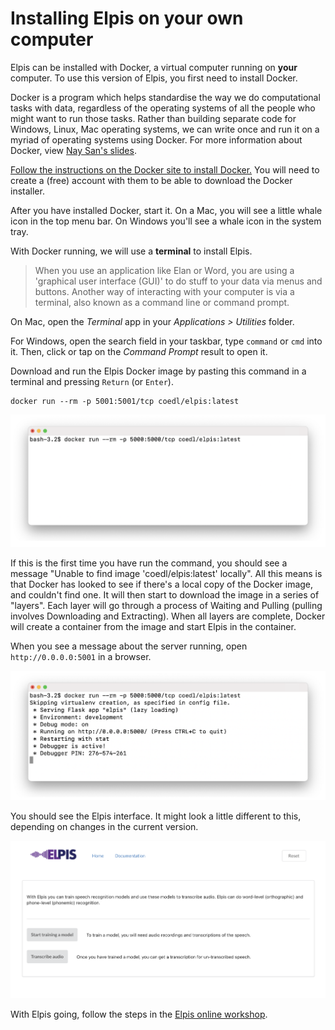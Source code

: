 # Installing Elpis on your own computer

Elpis can be installed with Docker, a virtual computer running on **your** computer. To use this version of Elpis, you first need to install Docker.


Docker is a program which helps standardise the way we do computational tasks with data, regardless of the operating systems of all the people who might want to run those tasks. Rather than building separate code for Windows, Linux, Mac operating systems, we can write once and run it on a myriad of operating systems using Docker. For more information about Docker, view [Nay San's slides](http://goo.gl/qxQDPP).

[Follow the instructions on the Docker site to install Docker.](https://www.docker.com/products/docker-desktop)
You will need to create a (free) account with them to be able to download the Docker installer.


After you have installed Docker, start it. On a Mac, you will see a little whale icon in the top menu bar. On Windows you'll see a whale icon in the system tray.

With Docker running, we will use a **terminal** to install Elpis.

 > When you use an application like Elan or Word, you are using a 'graphical user interface (GUI)' to do stuff to your data via menus and buttons. Another way of interacting with your computer is via a terminal, also known as a command line or command prompt.

On Mac, open the *Terminal* app in your *Applications > Utilities* folder.

For Windows, open the search field in your taskbar, type  `command` or `cmd` into it. Then, click or tap on the *Command Prompt* result to open it.

Download and run the Elpis Docker image by pasting this command in a terminal and pressing `Return` (or `Enter`).

```
docker run --rm -p 5001:5001/tcp coedl/elpis:latest
```

![Docker run command](assets/elpis-workshop-with-docker/command-1-latest.png)

If this is the first time you have run the command, you should see a message "Unable to find image 'coedl/elpis:latest' locally". All this means is that Docker has looked to see if there's a local copy of the Docker image, and couldn't find one. It will then start to download the image in a series of "layers". Each layer will go through a process of Waiting and Pulling (pulling involves Downloading and Extracting). When all layers are complete, Docker will create a container from the image and start Elpis in the container.

When you see a message about the server running, open `http://0.0.0.0:5001` in a browser.

![Docker running](assets/elpis-workshop-with-docker/command-2-latest.png)


You should see the Elpis interface. It might look a little different to this, depending on changes in the current version.

![Docker welcome screen](assets/elpis-workshop-with-docker/10-welcome-latest.png)


With Elpis going, follow the steps in the [Elpis online workshop](elpis-workshop.html).
